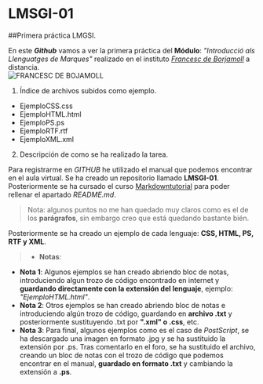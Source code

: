 # LMSGI-01

##Primera práctica LMGSI.

En este **_Github_** vamos a ver la primera práctica del **Módulo**: _"Introducció als Llenguatges de Marques"_ realizado en el instituto [_Francesc de Borjamoll_](http://www.iesfbmoll.org/) a distancia.  
![FRANCESC DE BOJAMOLL](http://www.iesfbmoll.org/wp-content/uploads/2013/11/logo_ies_wp1.png)

 1. Índice de archivos subidos como ejemplo.  
  * EjemploCSS.css  
  * EjemploHTML.html  
  * EjemploPS.ps  
  * EjemploRTF.rtf  
  * EjemploXML.xml  
 
 2. Descripción de como se ha realizado la tarea.
 
Para registrarme en _GITHUB_ he utilizado el manual que podemos encontrar en el aula virtual. Se ha creado un repositorio llamado **LMSGI-01**. Posteriormente se ha cursado el curso [Markdowntutorial](http://www.markdowntutorial.com/) para poder rellenar el apartado _README.md_.
> Nota: algunos puntos no me han quedado muy claros como es el de los **parágrafos**, sin embargo creo que está  quedando bastante bién.

Posteriormente se ha creado un ejemplo de cada lenguaje: **CSS, HTML, PS, RTF y XML**.

> * **Notas**:
 * **Nota 1**: Algunos ejemplos se han creado abriendo bloc de notas, introduciendo algun trozo de código encontrado en internet y **guardando directamente con la extensión del lenguaje**, ejemplo: _"EjemploHTML.html"_.
 * **Nota 2**: Otros ejemplos se han creado abriendo bloc de notas e introduciendo algún trozo de código, guardando en **archivo .txt** y posteriormente sustituyendo .txt por **".xml" o .css**, etc.
 * **Nota 3**: Para final, algunos ejemplos como es el caso de _PostScript_, se ha descargado una imagen en formato .jpg y se ha sustituido la extensión por .ps. Tras comentarlo en el foro, se ha sustituido el archivo, creando un bloc de notas con el trozo de código que podemos encontrar en el manual, **guardado en formato .txt** y cambiando la extensión a **.ps**.

